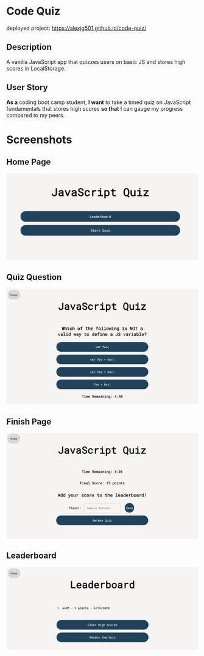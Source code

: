 # Code Quiz
deployed project: https://alexjg501.github.io/code-quiz/

## Description
A vanilla JavaScript app that quizzes users on basic JS and stores high scores in LocalStorage.

## User Story
**As a** coding boot camp student, **I want** to take a timed quiz on JavaScript fundamentals that stores high scores **so that** I can gauge my progress compared to my peers.

# Screenshots
## Home Page
![HomePage](assets/img/quizScreenshot4.png)

## Quiz Question
![QuizQuestion](assets/img/quizScreenshot3.png)

## Finish Page
![FinishPage](assets/img/quizScreenshot1.png)

## Leaderboard
![Leaderboard](assets/img/quizScreenshot2.png)
